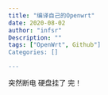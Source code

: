 ```yaml
---
title: "编译自己的Openwrt"
date: 2020-08-02
author: "infsr"
Description: ""
tags: ["OpenWrt", Github"]
Categories: []

---
```



  突然断电 硬盘挂了 完！
<!--more-->